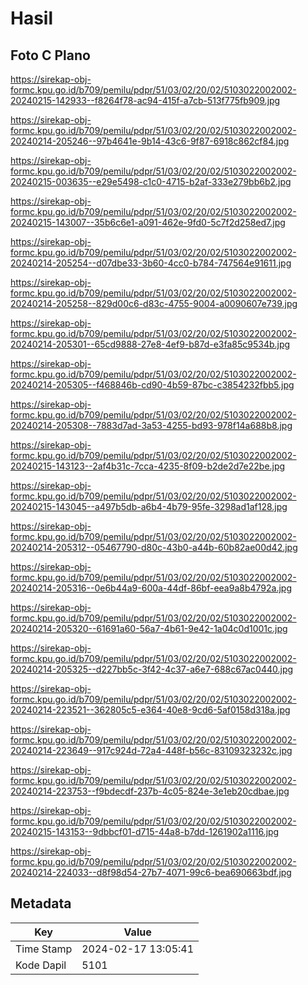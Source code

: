 # Hasil

## Foto C Plano

https://sirekap-obj-formc.kpu.go.id/b709/pemilu/pdpr/51/03/02/20/02/5103022002002-20240215-142933--f8264f78-ac94-415f-a7cb-513f775fb909.jpg

https://sirekap-obj-formc.kpu.go.id/b709/pemilu/pdpr/51/03/02/20/02/5103022002002-20240214-205246--97b4641e-9b14-43c6-9f87-6918c862cf84.jpg

https://sirekap-obj-formc.kpu.go.id/b709/pemilu/pdpr/51/03/02/20/02/5103022002002-20240215-003635--e29e5498-c1c0-4715-b2af-333e279bb6b2.jpg

https://sirekap-obj-formc.kpu.go.id/b709/pemilu/pdpr/51/03/02/20/02/5103022002002-20240215-143007--35b6c6e1-a091-462e-9fd0-5c7f2d258ed7.jpg

https://sirekap-obj-formc.kpu.go.id/b709/pemilu/pdpr/51/03/02/20/02/5103022002002-20240214-205254--d07dbe33-3b60-4cc0-b784-747564e91611.jpg

https://sirekap-obj-formc.kpu.go.id/b709/pemilu/pdpr/51/03/02/20/02/5103022002002-20240214-205258--829d00c6-d83c-4755-9004-a0090607e739.jpg

https://sirekap-obj-formc.kpu.go.id/b709/pemilu/pdpr/51/03/02/20/02/5103022002002-20240214-205301--65cd9888-27e8-4ef9-b87d-e3fa85c9534b.jpg

https://sirekap-obj-formc.kpu.go.id/b709/pemilu/pdpr/51/03/02/20/02/5103022002002-20240214-205305--f468846b-cd90-4b59-87bc-c3854232fbb5.jpg

https://sirekap-obj-formc.kpu.go.id/b709/pemilu/pdpr/51/03/02/20/02/5103022002002-20240214-205308--7883d7ad-3a53-4255-bd93-978f14a688b8.jpg

https://sirekap-obj-formc.kpu.go.id/b709/pemilu/pdpr/51/03/02/20/02/5103022002002-20240215-143123--2af4b31c-7cca-4235-8f09-b2de2d7e22be.jpg

https://sirekap-obj-formc.kpu.go.id/b709/pemilu/pdpr/51/03/02/20/02/5103022002002-20240215-143045--a497b5db-a6b4-4b79-95fe-3298ad1af128.jpg

https://sirekap-obj-formc.kpu.go.id/b709/pemilu/pdpr/51/03/02/20/02/5103022002002-20240214-205312--05467790-d80c-43b0-a44b-60b82ae00d42.jpg

https://sirekap-obj-formc.kpu.go.id/b709/pemilu/pdpr/51/03/02/20/02/5103022002002-20240214-205316--0e6b44a9-600a-44df-86bf-eea9a8b4792a.jpg

https://sirekap-obj-formc.kpu.go.id/b709/pemilu/pdpr/51/03/02/20/02/5103022002002-20240214-205320--61691a60-56a7-4b61-9e42-1a04c0d1001c.jpg

https://sirekap-obj-formc.kpu.go.id/b709/pemilu/pdpr/51/03/02/20/02/5103022002002-20240214-205325--d227bb5c-3f42-4c37-a6e7-688c67ac0440.jpg

https://sirekap-obj-formc.kpu.go.id/b709/pemilu/pdpr/51/03/02/20/02/5103022002002-20240214-223521--362805c5-e364-40e8-9cd6-5af0158d318a.jpg

https://sirekap-obj-formc.kpu.go.id/b709/pemilu/pdpr/51/03/02/20/02/5103022002002-20240214-223649--917c924d-72a4-448f-b56c-83109323232c.jpg

https://sirekap-obj-formc.kpu.go.id/b709/pemilu/pdpr/51/03/02/20/02/5103022002002-20240214-223753--f9bdecdf-237b-4c05-824e-3e1eb20cdbae.jpg

https://sirekap-obj-formc.kpu.go.id/b709/pemilu/pdpr/51/03/02/20/02/5103022002002-20240215-143153--9dbbcf01-d715-44a8-b7dd-1261902a1116.jpg

https://sirekap-obj-formc.kpu.go.id/b709/pemilu/pdpr/51/03/02/20/02/5103022002002-20240214-224033--d8f98d54-27b7-4071-99c6-bea690663bdf.jpg


## Metadata

| Key        | Value               |
| ---------- | ------------------- |
| Time Stamp | 2024-02-17 13:05:41 |
| Kode Dapil | 5101                |




